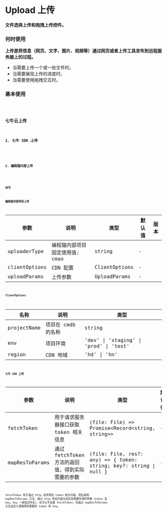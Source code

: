 # Upload 上传

**文件选择上传和拖拽上传控件。**

### 何时使用

**上传是将信息（网页、文字、图片、视频等）通过网页或者上传工具发布到远程服务器上的过程。**

- 当需要上传一个或一些文件时。
- 当需要展现上传的进度时。
- 当需要使用拖拽交互时。

### 基本使用

<code src="./../../demo/upload/normal-usage.demo.tsx" />

### 七牛云上传

#### 1. 七牛 SDK 上传

<code src="./../../demo/upload/qiniu.demo.tsx" />

#### 2. 编程猫内部上传

<code src="./../../demo/upload/cmao-uploader.demo.tsx" />

### API

#### 编程猫内部项目上传

| 参数          | 说明                           | 类型          | 默认值 | 版本 |
| ------------- | ------------------------------ | ------------- | ------ | ---- |
| uploaderType  | 编程猫内部项目固定使用值: cmao | string        | -      |      |
| clientOptions | CDN 配置                       | ClientOptions | -      |      |
| uploadParams  | 上传参数                       | UploadParams  | -      |      |

##### ClientOptions

| 名称        | 说明               | 类型                                   |
| ----------- | ------------------ | -------------------------------------- |
| projectName | 项目在 cmdb 的名称 | string                                 |
| env         | 项目环境           | 'dev' \| 'staging' \| 'prod' \| 'test' |
| region      | CDN 地域           | 'hd' \| 'hn'                           |

#### 七牛 SDK 上传

| 参数           | 说明                                             | 类型                                                                | 默认值 | 版本 |
| -------------- | ------------------------------------------------ | ------------------------------------------------------------------- | ------ | ---- |
| fetchToken     | 用于请求服务器接口获取 token 相关信息            | (file: File) =\> Promise<Record<string, string>\>                   | -      |      |
| mapResToParams | 通过 fetchToken 方法的返回值，得到实际需要的参数 | (file: File, res?: any) =\> { token: string; key?: string \| null } | -      |      |

fetchToken 用于通过 http 请求得到 token 相关内容，然后调用 mapResToParams 方法，通过 http 响应内容生成实际需要传递的参数（token 及 key，key 一般指文件名）。也可以不设置 fetchToken，仅通过 mapResToParams 方法自定义逻辑得到需要的 token 和 key。
